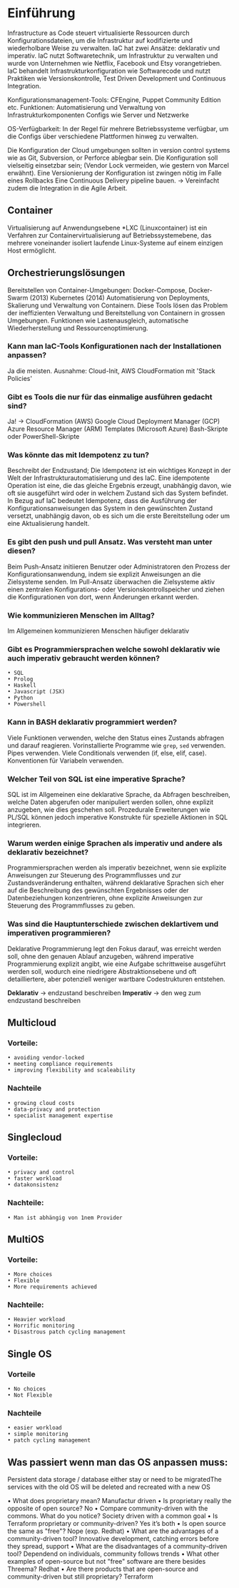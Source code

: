 # Einführung

Infrastructure as Code steuert virtualisierte Ressourcen durch Konfigurationsdateien, um die Infrastruktur auf kodifizierte und wiederholbare Weise zu verwalten. IaC hat zwei Ansätze: deklarativ und imperativ.​ IaC nutzt Softwaretechnik, um Infrastruktur zu verwalten und wurde von Unternehmen wie Netflix, Facebook und Etsy vorangetrieben. IaC behandelt Infrastrukturkonfiguration wie Softwarecode und nutzt Praktiken wie Versionskontrolle, Test Driven Development und Continuous Integration.

Konfigurationsmanagement-Tools: CFEngine, Puppet Community Edition etc.
Funktionen: Automatisierung und Verwaltung von Infrastrukturkomponenten Configs wie Server und Netzwerke

OS-Verfügbarkeit: In der Regel für mehrere Betriebssysteme verfügbar, um die Configs über verschiedene Plattformen hinweg zu verwalten.

Die Konfiguration der Cloud umgebungen sollten in version control systems wie as Git, Subversion, or Perforce ablegbar sein. Die Konfiguration soll vielseitig einsetzbar sein; (Vendor Lock vermeiden, wie gestern von Marcel erwähnt). Eine Versionierung der Konfiguration ist zwingen nötig im Falle eines Rollbacks Eine Continuous Delivery pipeline bauen.  -> Vereinfacht zudem die Integration in die Agile Arbeit.

## Container
Virtualisierung auf Anwendungsebene
*LXC (Linuxcontainer) ist ein Verfahren zur Containervirtualisierung auf Betriebssystemebene, das mehrere voneinander isoliert laufende Linux-Systeme auf einem einzigen Host ermöglicht.

## Orchestrierungslösungen
Bereitstellen von Container-Umgebungen: Docker-Compose, Docker-Swarm (2013)
Kubernetes (2014)
Automatisierung von Deployments, Skalierung und Verwaltung von Containern.
Diese Tools lösen das Problem der ineffizienten Verwaltung und Bereitstellung von Containern in grossen Umgebungen. 
Funktionen wie Lastenausgleich, automatische Wiederherstellung und Ressourcenoptimierung.

### Kann man IaC-Tools Konfigurationen nach der Installationen anpassen?​
Ja die meisten. Ausnahme: Cloud-Init, AWS CloudFormation mit 'Stack Policies'​

### Gibt es Tools die nur für das einmalige ausführen gedacht sind?
Ja! -> CloudFormation (AWS)​
Google Cloud Deployment Manager (GCP)​
Azure Resource Manager (ARM) Templates (Microsoft Azure)​
Bash-Skripte oder PowerShell-Skripte​

### Was könnte das mit Idempotenz zu tun?
Beschreibt der Endzustand; 
Die Idempotenz ist ein wichtiges Konzept in der Welt der Infrastrukturautomatisierung und des IaC. Eine idempotente Operation ist eine, die das gleiche Ergebnis erzeugt, unabhängig davon, wie oft sie ausgeführt wird oder in welchem Zustand sich das System befindet. In Bezug auf IaC bedeutet Idempotenz, dass die Ausführung der Konfigurationsanweisungen das System in den gewünschten Zustand versetzt, unabhängig davon, ob es sich um die erste Bereitstellung oder um eine Aktualisierung handelt.​


### Es gibt den push und pull Ansatz. Was versteht man unter diesen?
Beim Push-Ansatz initiieren Benutzer oder Administratoren den Prozess der Konfigurationsanwendung, indem sie explizit Anweisungen an die Zielsysteme senden.​
​Im Pull-Ansatz überwachen die Zielsysteme aktiv einen zentralen Konfigurations- oder Versionskontrollspeicher und ziehen die Konfigurationen von dort, wenn Änderungen erkannt werden.​

### Wie kommunizieren Menschen im Alltag?​
Im Allgemeinen kommunizieren Menschen häufiger deklarativ

### Gibt es Programmiersprachen welche sowohl deklarativ wie auch imperativ gebraucht werden können?
    • SQL​
    • Prolog​
    • Haskell​
    • Javascript (JSX)​
    • Python
    • Powershell

### Kann in BASH deklarativ programmiert werden?
Viele Funktionen verwenden, welche den Status eines Zustands abfragen und darauf reagieren. Vorinstallierte Programme wie `grep`, `sed` verwenden. Pipes verwenden. Viele Conditionals verwenden (if, else, elif, case). Konventionen für Variabeln verwenden.​


### Welcher Teil von SQL ist eine imperative Sprache?
SQL ist im Allgemeinen eine deklarative Sprache, da Abfragen beschreiben, welche Daten abgerufen oder manipuliert werden sollen, ohne explizit anzugeben, wie dies geschehen soll. Prozedurale Erweiterungen wie PL/SQL können jedoch imperative Konstrukte für spezielle Aktionen in SQL integrieren.

### Warum werden einige Sprachen als imperativ und andere als deklarativ bezeichnet?
Programmiersprachen werden als imperativ bezeichnet, wenn sie explizite Anweisungen zur Steuerung des Programmflusses und zur Zustandsveränderung enthalten, während deklarative Sprachen sich eher auf die Beschreibung des gewünschten Ergebnisses oder der Datenbeziehungen konzentrieren, ohne explizite Anweisungen zur Steuerung des Programmflusses zu geben.​

### Was sind die Hauptunterschiede zwischen deklartivem und imperativen programmieren?
Deklarative Programmierung legt den Fokus darauf, was erreicht werden soll, ohne den genauen Ablauf anzugeben, während imperative Programmierung explizit angibt, wie eine Aufgabe schrittweise ausgeführt werden soll, wodurch eine niedrigere Abstraktionsebene und oft detailliertere, aber potenziell weniger wartbare Codestrukturen entstehen.


**Deklarativ** -> endzustand beschreiben
**Imperativ** -> den weg zum endzustand beschreiben


## Multicloud

### Vorteile:
    • avoiding vendor-locked​
    • meeting compliance requirements​
    • improving flexibility and scaleability

### Nachteile
    • growing cloud costs​
    • data-privacy and protection​
    • specialist management expertise

## Singlecloud

### Vorteile:
    • privacy and control​
    • faster workload​
    • datakonsistenz

### Nachteile:
    • Man ist abhängig von 1nem Provider

## MultiOS

### Vorteile:
    • More choices​
    • Flexible​
    • More requirements achieved​

### Nachteile:
    • Heavier workload​
    • Horrific monitoring​
    • Disastrous patch cycling management

## Single OS

### Vorteile
    • No choices​
    • Not Flexible​

### Nachteile
    • easier workload​
    • simple monitoring​
    • patch cycling management​


## Was passiert wenn man das OS anpassen muss:
Persistent data storage / database either stay or need to be migrated​
The services with the old OS will be deleted and recreated with a new OS​


• What does proprietary mean? Manufactur driven​
• Is proprietary really the opposite of open source? No​
• Compare community-driven with the commons. What do you notice? Society driven with a common goal​
• Is Terraform proprietary or community-driven? Yes it’s both​
• Is open source the same as "free"? Nope (exp. Redhat)​
• What are the advantages of a community-driven tool? Innovative development, catching errors before they spread, support​
• What are the disadvantages of a community-driven tool? Dependend on individuals, community follows trends​
• What other examples of open-source but not "free" software are there besides Threema? Redhat​
• Are there products that are open-source and community-driven but still proprietary? Terraform​